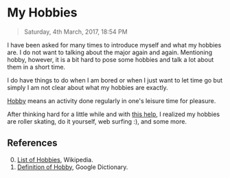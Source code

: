 # My Hobbies

> Saturday, 4th March, 2017, 18:54 PM

I have been asked for many times to introduce myself and what my hobbies are. I do not want to talking about the major again and again. Mentioning hobby, however, it is a bit hard to pose some hobbies and talk a lot about them in a short time.

I do have things to do when I am bored or when I just want to let time go but simply I am not clear about what my hobbies are exactly.

[Hobby][google-define-hobby] means an activity done regularly in one's leisure time for pleasure.

After thinking hard for a little while and with [this help][wiki-list-of-hobbies], I realized my hobbies are roller skating, do it yourself, web surfing :), and some more.

## References

0. [List of Hobbies][wiki-list-of-hobbies], Wikipedia.
0. [Definition of Hobby][google-define-hobby], Google Dictionary.


[google-define-hobby]: https://www.google.com/search?q=define+hobby "Definition: Hobby"
[wiki-list-of-hobbies]: https://en.wikipedia.org/wiki/List_of_hobbies "List of Hobbies"
